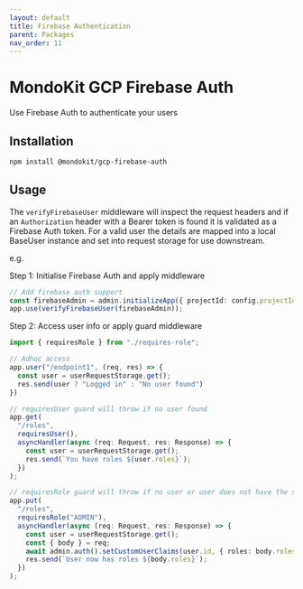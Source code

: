 ```yaml
---
layout: default
title: Firebase Authentication
parent: Packages
nav_order: 11
---
```


# MondoKit GCP Firebase Auth

Use Firebase Auth to authenticate your users

## Installation

```sh
npm install @mondokit/gcp-firebase-auth
```

## Usage

The `verifyFirebaseUser` middleware will inspect the request headers and if an
`Authorization` header with a Bearer token is found it is validated as a Firebase
Auth token. For a valid user the details are mapped into a local BaseUser instance and
set into request storage for use downstream.

e.g.

Step 1: Initialise Firebase Auth and apply middleware
```typescript
// Add firebase auth support
const firebaseAdmin = admin.initializeApp({ projectId: config.projectId });
app.use(verifyFirebaseUser(firebaseAdmin));
```

Step 2: Access user info or apply guard middleware

```typescript
import { requiresRole } from "./requires-role";

// Adhoc access
app.user("/endpoint1", (req, res) => {
  const user = userRequestStorage.get();
  res.send(user ? "Logged in" : "No user found")
})

// requiresUser guard will throw if no user found
app.get(
  "/roles",
  requiresUser(),
  asyncHandler(async (req: Request, res: Response) => {
    const user = userRequestStorage.get();
    res.send(`You have roles ${user.roles}`);
  })
);

// requiresRole guard will throw if no user or user does not have the specified role
app.put(
  "/roles",
  requiresRole("ADMIN"),
  asyncHandler(async (req: Request, res: Response) => {
    const user = userRequestStorage.get();
    const { body } = req;
    await admin.auth().setCustomUserClaims(user.id, { roles: body.roles });
    res.send(`User now has roles ${body.roles}`);
  })
);

```
